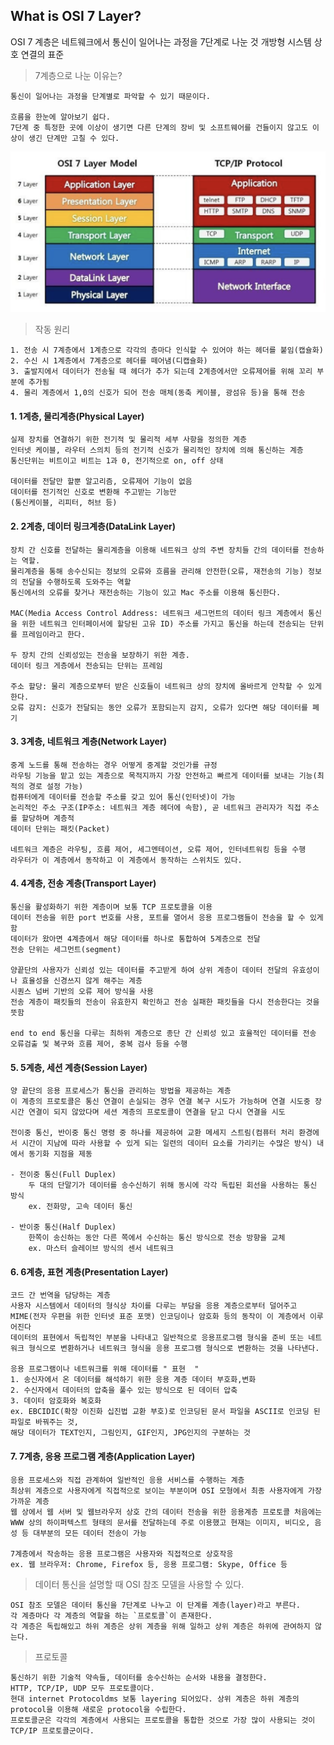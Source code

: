 ## What is OSI 7 Layer?

OSI 7 계층은 네트웨크에서 통신이 일어나는 과정을 7단계로 나눈 것
개방형 시스템 상호 연결의 표준

> 7계층으로 나눈 이유는?

    통신이 일어나는 과정을 단계별로 파악할 수 있기 때문이다.

    흐름을 한눈에 알아보기 쉽다.
    7단계 중 특정한 곳에 이상이 생기면 다른 단계의 장비 및 소프트웨어를 건들이지 않고도 이상이 생긴 단계만 고칠 수 있다.

<img src= "../IMG/osi_7_layer.png" width="600px"></img>

> 작동 원리

    1. 전송 시 7계층에서 1계층으로 각각의 층마다 인식할 수 있어야 하는 헤더를 붙임(캡슐화)
    2. 수신 시 1계층에서 7계층으로 헤더를 떼어냄(디캡슐화)
    3. 출발지에서 데이터가 전송될 때 헤더가 추가 되는데 2계층에서만 오류제어를 위해 꼬리 부분에 추가됨
    4. 물리 계층에서 1,0의 신호가 되어 전송 매체(동축 케이블, 광섬유 등)을 통해 전송

#### 1. 1계층, 물리계층(Physical Layer)

    실제 장치를 연결하기 위한 전기적 및 물리적 세부 사항을 정의한 계층
    인터넷 케이블, 라우터 스의치 등의 전기적 신호가 물리적인 장치에 의해 통신하는 계층
    통신단위는 비트이고 비트는 1과 0, 전기적으로 on, off 상태

    데이터를 전달만 할뿐 알고리즘, 오류제어 기능이 없음
    데이터를 전기적인 신호로 변환해 주고받는 기능만
    (통신케이블, 리피터, 허브 등)

#### 2. 2계층, 데이터 링크계층(DataLink Layer)

    장치 간 신호를 전달하는 물리계층을 이용해 네트워크 상의 주변 장치들 간의 데이터를 전송하는 역할.
    물리계층을 통해 송수신되는 정보의 오류와 흐름을 관리해 안전한(오류, 재전송의 기능) 정보의 전달을 수행하도록 도와주는 역할
    통신에서의 오류를 찾거나 재전송하는 기능이 있고 Mac 주소를 이용해 통신한다.

    MAC(Media Access Control Address: 네트워크 세그먼트의 데이터 링크 계층에서 통신을 위한 네트워크 인터페이서에 할당된 고유 ID) 주소를 가지고 통신을 하는데 전송되는 단위를 프레임이라고 한다.

    두 장치 간의 신뢰성있는 전송을 보장하기 위한 계층.
    데이터 링크 게층에서 전송되는 단위는 프레임

    주소 할당: 물리 계층으로부터 받은 신호들이 네트워크 상의 장치에 올바르게 안착할 수 있게 한다.
    오류 감지: 신호가 전달되는 동안 오류가 포함되는지 감지, 오류가 있다면 해당 데이터를 폐기

#### 3. 3계층, 네트워크 계층(Network Layer)

    중계 노드를 통해 전송하는 경우 어떻게 중계할 것인가를 규정
    라우팅 기능을 맡고 있는 계층으로 목적지까지 가장 안전하고 빠르게 데이터를 보내는 기능(최적의 경로 설정 가능)
    컴퓨터에게 데이터를 전송할 주소를 갖고 있어 통신(인터넷)이 가능
    논리적인 주소 구조(IP주소: 네트워크 계층 헤더에 속함), 곧 네트워크 관리자가 직접 주소를 할당하며 계층적
    데이터 단위는 패킷(Packet)

    네트워크 계층은 라우팅, 흐름 제어, 세그멘테이션, 오류 제어, 인터네트워킹 등을 수행
    라우터가 이 계층에서 동작하고 이 계층에서 동작하는 스위치도 있다.

#### 4. 4계층, 전송 계층(Transport Layer)

    통신을 활성화하기 위한 계층이며 보통 TCP 프로토콜을 이용
    데이터 전송을 위한 port 번호를 사용, 포트를 열어서 응용 프로그램들이 전송을 할 수 있게 함
    데이터가 왔아면 4계층에서 해당 데이터를 하나로 통합하여 5계층으로 전달
    전송 단위는 세그먼트(segment)

    양끝단의 사용자가 신뢰성 있는 데이터를 주고받게 하여 상위 계층이 데이터 전달의 유효성이나 효율성을 신경쓰지 않게 해주는 계층
    시퀀스 넘버 기반의 오류 제어 방식을 사용
    전송 계층이 패킷들의 전송이 유효한지 확인하고 전송 실패한 패킷들을 다시 전송한다는 것을 뜻함

    end to end 통신을 다루는 최하위 계층으로 종단 간 신뢰성 있고 효율적인 데이터를 전송
    오류검출 및 복구와 흐름 제어, 중복 검사 등을 수행

#### 5. 5계층, 세션 계층(Session Layer)

    양 끝단의 응용 프로세스가 통신을 관리하는 방법을 제공하는 계층
    이 계층의 프로토콜은 통신 연결이 손실되는 경우 연결 복구 시도가 가능하며 연결 시도중 장시간 연결이 되지 않았다며 세션 계층의 프로토콜이 연결을 닫고 다시 연결을 시도

    전이중 통신, 반이중 통신 명령 중 하나를 제공하여 교환 메세지 스트림(컴퓨터 처리 환경에서 시간이 지남에 따라 사용할 수 있게 되는 일련의 데이터 요소를 가리키는 수많은 방식) 내에서 동기화 지점을 제동

    - 전이중 통신(Full Duplex)
        두 대의 단말기가 데이터를 송수신하기 위해 동시에 각각 독립된 회선을 사용하는 통신 방식
        ex. 전화망, 고속 데이터 통신

    - 반이중 통신(Half Duplex)
        한쪽이 송신하는 동안 다른 쪽에서 수신하는 통신 방식으로 전송 방향을 교체
        ex. 마스터 슬레이브 방식의 센서 네트워크

#### 6. 6계층, 표현 계층(Presentation Layer)

    코드 간 번역을 담당하는 계층
    사용자 시스템에서 데이터의 형식상 차이를 다루는 부담을 응용 계층으로부터 덜어주고 MIME(전자 우편을 위한 인터넷 표준 포맷) 인코딩이나 암호화 등의 동작이 이 계층에서 이루어진다
    데이터의 표현에서 독립적인 부분을 나타내고 일반적으로 응용프로그램 형식을 준비 또는 네트워크 형식으로 변환하거나 네트워크 형식을 응용 프로그램 형식으로 변환하는 것을 나타낸다.

    응용 프로그램이나 네트워크를 위해 데이터를 " 표현  "
    1. 송신자에서 온 데이터를 해석하기 위한 응용 계층 데이터 부호화,변화
    2. 수신자에서 데이터의 압축을 풀수 있는 방식으로 된 데이터 압축
    3. 데이터 암호화와 복호화
    ex. EBCIDIC(확장 이진화 십진법 교환 부호)로 인코딩된 문서 파일을 ASCII로 인코딩 된 파일로 바꿔주는 것,
    해당 데이터가 TEXT인지, 그림인지, GIF인지, JPG인지의 구분하는 것

#### 7. 7계층, 응용 프로그램 계층(Application Layer)

    응용 프로세스와 직접 관계하여 일반적인 응용 서비스를 수행하는 계층
    최상위 계층으로 사용자에게 직접적으로 보이는 부분이며 OSI 모형에서 최종 사용자에게 가장 가까운 계층
    웹 상에서 웹 서버 및 웹브라우저 상호 간의 데이터 전송을 위한 응용계층 프로토콜 처음에는 WWW 상의 하이퍼텍스트 형태의 문서를 전달하는데 주로 이용했고 현재는 이미지, 비디오, 음성 등 대부분의 모든 데이터 전송이 가능

    7계층에서 작송하는 응용 프로그램은 사용자와 직접적으로 상호작응
    ex. 웹 브라우저: Chrome, Firefox 등, 응용 프로그램: Skype, Office 등

> 데이터 통신을 설명할 때 OSI 참조 모델을 사용할 수 있다.

    OSI 참조 모델은 데이터 통신을 7단계로 나누고 이 단계를 계층(layer)라고 부른다.
    각 계층마다 각 계층의 역할을 하는 `프로토콜`이 존재한다.
    각 계층은 독립해있고 하위 계층은 상위 계층을 위해 일하고 상위 계층은 하위에 관여하지 않는다.

> 프로토콜

    통신하기 위한 기술적 약속들, 데이터를 송수신하는 순서와 내용을 결정한다.
    HTTP, TCP/IP, UDP 모두 프로토콜이다.
    현대 internet Protocoldms 보통 layering 되어있다. 상위 계층은 하위 계층의 protocol을 이용해 새로운 protocol을 수립한다.
    프로토콜군은 각각의 계층에서 사용되는 프로토콜을 통합한 것으로 가장 많이 사용되는 것이 TCP/IP 프로토콜군이다.
